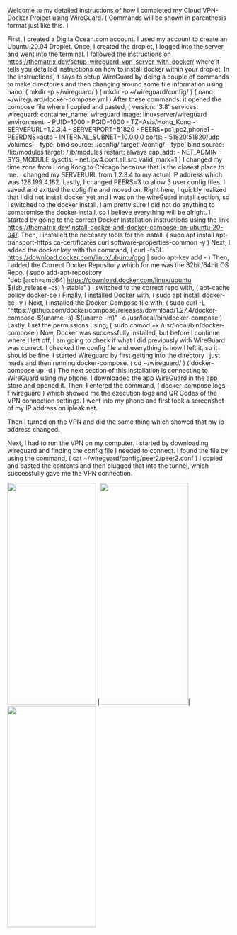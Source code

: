 Welcome to my detailed instructions of how I completed my Cloud VPN-Docker Project using WireGuard.
( Commands will be shown in parenthesis format just like this. )

First, I  created a DigitalOcean.com account. 
I used my account to create an Ubuntu 20.04 Droplet.
Once, I created the droplet, I logged into the server and went into the terminal. 
I followed the instructions on https://thematrix.dev/setup-wireguard-vpn-server-with-docker/ 
where it tells you detailed instructions on how to install docker within your droplet.
In the instructions, it says to setup WireGuard by doing a couple of commands to make directories and then changing around some file information using nano.
( mkdir -p ~/wireguard/ )
( mkdir -p ~/wireguard/config/ )
( nano ~/wireguard/docker-compose.yml )
After these commands, it opened the compose file where I copied and pasted,
(
version: '3.8'
services:
  wireguard:
    container_name: wireguard
    image: linuxserver/wireguard
    environment:
      - PUID=1000
      - PGID=1000
      - TZ=Asia/Hong_Kong
      - SERVERURL=1.2.3.4
      - SERVERPORT=51820
      - PEERS=pc1,pc2,phone1
      - PEERDNS=auto
      - INTERNAL_SUBNET=10.0.0.0
    ports:
      - 51820:51820/udp
    volumes:
      - type: bind
        source: ./config/
        target: /config/
      - type: bind
        source: /lib/modules
        target: /lib/modules
    restart: always
    cap_add:
      - NET_ADMIN
      - SYS_MODULE
    sysctls:
      - net.ipv4.conf.all.src_valid_mark=1
)
I changed my time zone from Hong Kong to Chicago because that is the closest place to me.
I changed my SERVERURL from 1.2.3.4 to my actual IP address which was 128.199.4.182.
Lastly, I changed PEERS=3 to allow 3 user config files.
I saved and exitted the cofig file and moved on.
Right here, I quickly realized that I did not install docker yet and I was on the wireGuard install section, so I switched to the docker install.
I am pretty sure I did not do anything to compromise the docker install, so I believe everything will be alright.
I started by going to the correct Docker Installation instructions using the link https://thematrix.dev/install-docker-and-docker-compose-on-ubuntu-20-04/.
Then, I installed the necesary tools for the install.
( sudo apt install apt-transport-https ca-certificates curl software-properties-common -y )
Next, I added the docker key with the command,
( curl -fsSL https://download.docker.com/linux/ubuntu/gpg | sudo apt-key add - )
Then, I added the Correct Docker Repository which for me was the 32bit/64bit OS Repo.
( sudo add-apt-repository \
   "deb [arch=amd64] https://download.docker.com/linux/ubuntu \
   $(lsb_release -cs) \
   stable" )
I switched to the correct repo with,
( apt-cache policy docker-ce )
Finally, I installed Docker with,
( sudo apt install docker-ce -y )
Next, I installed the Docker-Compose file with,
( sudo curl -L "https://github.com/docker/compose/releases/download/1.27.4/docker-compose-$(uname -s)-$(uname -m)" -o /usr/local/bin/docker-compose )
Lastly, I set the permissions using,
( sudo chmod +x /usr/local/bin/docker-compose )
Now, Docker was successfully installed, but before I continue where I left off, I am going to check if what I did previously with WireGuard was correct.
I checked the config file and everything is how I left it, so it should be fine.
I started Wireguard by first getting into the directory I just made and then running docker-compose.
( cd ~/wireguard/ )
( docker-compose up -d )
The next section of this installation is connecting to WireGuard using my phone.
I downloaded the app WireGuard in the app store and opened it.
Then, I entered the command,
( docker-compose logs -f wireguard )
which showed me the execution logs and QR Codes of the VPN connection settings.
I went into my phone and first took a screenshot of my IP address on ipleak.net.

Then I turned on the VPN and did the same thing which showed that my ip address changed.

Next, I had to run the VPN on my computer.
I started by downloading wireguard and finding the config file I needed to connect.
I found the file by using the command,
( cat ~/wireguard/config/peer2/peer2.conf )
I copied and pasted the contents and then plugged that into the tunnel, which successfully gave me the VPN connection.

<img src="https://user-images.githubusercontent.com/29709211/144539352-4f3ef034-fa96-43a6-9246-918c2a38f424.PNG" width="200" height="500"> |<img src="https://user-images.githubusercontent.com/29709211/144539391-d8a7688d-7d94-4799-9a5c-3dd6a3b3ff68.PNG" width="200" height="500">|<img src="https://user-images.githubusercontent.com/29709211/144539462-c25687fb-6baf-40a8-aee5-1a6ff6b58120.png" width="200" height="500">

